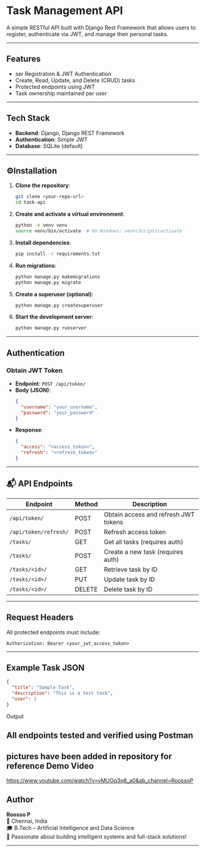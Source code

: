 # Task Management API

A simple RESTful API built with Django Rest Framework that allows users to register, authenticate via JWT, and manage their personal tasks.

---

## Features

- ser Registration & JWT Authentication
- Create, Read, Update, and Delete (CRUD) tasks
- Protected endpoints using JWT
- Task ownership maintained per user

---

## Tech Stack

- **Backend**: Django, Django REST Framework
- **Authentication**: Simple JWT
- **Database**: SQLite (default)

---

## ⚙Installation

1. **Clone the repository**:
   ```bash
   git clone <your-repo-url>
   cd task-api
   ```

2. **Create and activate a virtual environment**:
   ```bash
   python -m venv venv
   source venv/bin/activate  # On Windows: venv\Scripts\activate
   ```

3. **Install dependencies**:
   ```bash
   pip install -r requirements.txt
   ```

4. **Run migrations**:
   ```bash
   python manage.py makemigrations
   python manage.py migrate
   ```

5. **Create a superuser (optional)**:
   ```bash
   python manage.py createsuperuser
   ```

6. **Start the development server**:
   ```bash
   python manage.py runserver
   ```

---

## Authentication

### Obtain JWT Token

- **Endpoint**: `POST /api/token/`
- **Body (JSON)**:
  ```json
  {
    "username": "your_username",
    "password": "your_password"
  }
  ```
- **Response**:
  ```json
  {
    "access": "<access_token>",
    "refresh": "<refresh_token>"
  }
  ```

---

## 📬 API Endpoints

| Endpoint              | Method | Description                                 |
|-----------------------|--------|---------------------------------------------|
| `/api/token/`         | POST   | Obtain access and refresh JWT tokens        |
| `/api/token/refresh/` | POST   | Refresh access token                        |
| `/tasks/`             | GET    | Get all tasks (requires auth)               |
| `/tasks/`             | POST   | Create a new task (requires auth)           |
| `/tasks/<id>/`        | GET    | Retrieve task by ID                         |
| `/tasks/<id>/`        | PUT    | Update task by ID                           |
| `/tasks/<id>/`        | DELETE | Delete task by ID                           |

---

##  Request Headers

All protected endpoints must include:

```http
Authorization: Bearer <your_jwt_access_token>
```

---

## Example Task JSON

```json
{
  "title": "Sample Task",
  "description": "This is a test task",
  "user": 1
}
```
Output

All endpoints tested and verified using Postman
---
pictures have been added in repository for reference
Demo Video
-----
https://www.youtube.com/watch?v=vMUOq3q8_a0&ab_channel=RoossoP
## Author

**Roosso P**  
📍 Chennai, India  
🎓 B.Tech – Artificial Intelligence and Data Science  
💼 Passionate about building intelligent systems and full-stack solutions!

---

